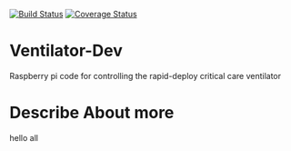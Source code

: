 [![Build Status](https://travis-ci.com/CohenLabPrinceton/Ventilator-Dev.svg?branch=master)](https://travis-ci.com/CohenLabPrinceton/Ventilator-Dev)
[![Coverage Status](https://coveralls.io/repos/github/CohenLabPrinceton/Ventilator-Dev/badge.svg)](https://coveralls.io/github/CohenLabPrinceton/Ventilator-Dev)

# Ventilator-Dev
Raspberry pi code for controlling the rapid-deploy critical care ventilator 

# Describe About more

hello all
